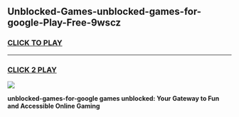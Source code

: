 
## Unblocked-Games-unblocked-games-for-google-Play-Free-9wscz
<h3>
<a href="https://premium76.site?title=unblocked-games-for-google&ref=23A">CLICK TO PLAY</a></h3>
<hr>

<h3>
<a href="https://premium76.site?title=unblocked-games-for-google&ref=23A">CLICK 2 PLAY</a>
  
</h3>

<a href="https://premium76.site?title=unblocked-games-for-google&ref=23A"><img src="https://clearcache.store/games.png"></a>


**unblocked-games-for-google games unblocked: Your Gateway to Fun and Accessible Online Gaming**

